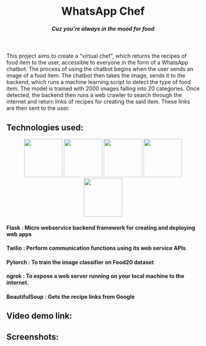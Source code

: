 <h1 align="center">WhatsApp Chef</h1>
<h5 align="center">Cuz you're always in the mood for food</h5>

<br>
<div>
  <p>This project aims to create a “virtual chef”, which returns the recipes of food item to the user, accessible to everyone in the form of a WhatsApp chatbot. The process of using the chatbot begins when the user sends an image of a food item. The chatbot then takes the image, sends it to the backend, which runs a machine learning script to detect the type of food item. The model is trained with 2000 images falling into 20 categories. Once detected, the backend then runs a web crawler to search through the internet and return links of recipes for creating the said item. These links are then sent to the user. </p>
</div>

<h2>Technologies used:</h2>

<div>
  <div align="center">
    <img src="https://www.brandeps.com/logo-download/F/Flask-logo-vector-01.svg" width="100">
    <img src="https://twilio-cms-prod.s3.amazonaws.com/images/twilio-mark-red.width-808.png" width="100">
    <img src="https://jeancochrane.com/static/images/blog/pytorch-functional-api/pytorch-logo.png" width="100">
    <img src="https://jsonhilder.github.io/imgs/ngrok-logo.png" width="100">
    <img src="https://encrypted-tbn0.gstatic.com/images?q=tbn:ANd9GcRR7fvQ745woNd9Q6cSPY230dbzzOD8TGirhg&usqp=CAU" width="100">
  </div>

  <div>
    <h4><b>Flask : </b>Micro webservice backend framework for creating and deploying web apps</h4>
    <h4><b>Twilio : </b>Perform communication functions using its web service APIs</h4>
    <h4><b>Pytorch : </b>To train the image classifier on Food20 dataset</h4>
    <h4><b>ngrok : </b>To expose a web server running on your local machine to the internet.</h4>
    <h4><b>BeautifulSoup : </b>Gets the recipe links from Google</h4>
  </div>
</div>

## Video demo link:

## Screenshots:
